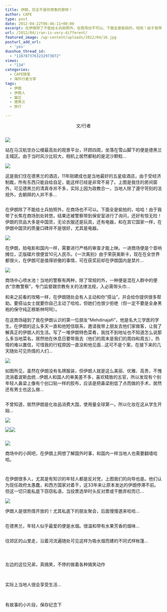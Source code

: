 ```yaml
---
title: 伊朗，完全不是你想象的那样！
author: CAPE
type: post
date: 2012-04-22T06:46:11+00:00
excerpt: 在伊朗除了不能给士兵拍照外，在商场也不可以。下面全是偷拍的，哈哈！由于我带了长焦在商场到处转悠，结果还被警察带到保安室进行了询问，还好有惊无险！伊朗的货品大多是中国货，无论衣服还是玩具，还有电器，和在其它国家一样，在伊朗中国货的质量口碑并不是很好，尤其是电器。
url: /2012/04/iran-is-very-different/
featured_image: /wp-content/uploads/2012/04/16.jpg
posturl_add_url:
  - 'yes'
duoshuo_thread_id:
  - "1167873763232973072"
views:
  - "134"
categories:
  - CAPE随笔
  - 海外行者分享
tags:
  - 伊朗
  - 伊朗人
  - 偏见
  - 德黑兰
  - 旅行

---
```

<p style="text-align: center;">
  文/行者
</p>

<a href="http://www.youzhaopian.com/photo.do?method=view&photoId=2511683.360633283" target="_blank"><img src="http://link2.youzhaopian.com/pplink/JNJPX//tn3REsD3+PPnA96uSWPEFH17YXVxZ+oyHXC0=.jpg" alt="" /></a>

![][1] 

站在马汉航空办公楼最高处的观景平台，环顾四周，坐落在雪山脚下的便是德黑兰主城区。由于当时风沙比较大，相机上居然都粘的是泥沙颗粒&#8230;

![][2] 

这是我们住在德黑兰的酒店，11年刚建成也是当地最好的五星级酒店，由于受经济制裁，所有东西只能自给自足，能这样已经是非常不易了。上图是我住的房间窗外，可见德黑兰的清真寺并不多，实际上因为政教合一，当地人除了遵守苛刻的法规外，去朝拜的人并不多&#8230;

<img style="border-style: initial; border-color: initial;" src="http://link2.youzhaopian.com/pplink/JNJPX//tn3Q5Y4c2sTlA8/tuSGQ4Z/hHNPIaEnek9SU=.jpg" alt="" /> 

在伊朗除了不能给士兵拍照外，在商场也不可以。下面全是偷拍的，哈哈！由于我带了长焦在商场到处转悠，结果还被警察带到保安室进行了询问，还好有惊无险！伊朗的货品大多是中国货，无论衣服还是玩具，还有电器，和在其它国家一样，在伊朗中国货的质量口碑并不是很好，尤其是电器。

![][3] 

在伊朗，拍电影和国内一样，需要进行严格的审查才能上映。一进商场便是个音响摊位，正版碟片很便宜10元人民币。《一次离别》由于荣获奥斯卡，现在在全世界都很火，在伊朗可是值得骄傲的事情，可在获奖前却在伊朗国内是禁片&#8230;

![][4] 

商场中心喷水池！当地的警察有两种，除了常规的外，一种便是混在人群中的便衣“宗教警察”，专门监督跟宗教有关的法律法规，入必需带头巾&#8230;

和来之前看的攻略一样，在伊朗随处会有人主动和你“搭讪”，并会给你提供很多帮助。要搭讪女士就要你自己主动了哈哈，但她们也很少拒绝（但一定不要是全身黑袍的保守纯正穆斯林呵呵）。

在这商场碰到了我在伊朗认识的第一位朋友“Mehdinajafi”，他是名大三学医的学生。在伊朗的这么多天一直和他短信联系，邀请我带上朋友去他们家做客，让我了解真正的伊朗人的生活。写了一堆伊朗特色菜肴，我找不到地址也不知道怎么说那么多当地菜名，居然他在休息日要带我去（他们的周末是我们的周四和周五），热情的难以置信，可惜我的行程原因一直没和他见面&#8230;这可不是个案，在接下来的几天随处可见热情的人们&#8230;

![][5] 

如图所见，虽然在伊朗没有名牌服装，但伊朗人就是这么美丽、优雅、高贵，不愧流淌着波斯血统&#8230;伊朗人和国人的审美差不多，喜欢精致的五官，所以发现有个别年轻人鼻梁上像有个创口贴一样的胶布，应该是把鼻梁削低了点而做的手术，居然还有男士也这么做&#8230;

<img style="border-style: initial; border-color: initial;" src="http://link2.youzhaopian.com/pplink/JNJPX//tn3Qg4EbedSunr+z6Y2uHkDB4p5IeDQADugY=.jpg" alt="" /> 

不曾知道，居然伊朗是化妆品消费大国，使用量全球第一。所以化妆在这从学生开始&#8230;

![][6]<img style="border-style: initial; border-color: initial;" src="http://link2.youzhaopian.com/pplink/JNJPX//tn3T3QmvByE6D2zDI8zzDFlPkWbzk0+wxqwg=.jpg" alt="" /> 

![][7]![][8] 

<img style="border-style: initial; border-color: initial;" src="http://link2.youzhaopian.com/pplink/JNJPX//tn3SfP6D8D5PNHzuTs139cVLHr6T0PnwLiHo=.jpg" alt="" /> 

![][9] 

商场中的小网吧，在伊朗上网想了解国外时事，和国内一样当地人也需要翻墙哈哈。

<a href="http://www.youzhaopian.com/photo.do?method=view&photoId=2511700.360633283" target="_blank"><img src="http://link2.youzhaopian.com/pplink/JNJPX//tn3Qwc/5AeSkTcxI1OmRCLxrYNmQAyywhevA=.jpg" alt="" /></a>

<a href="http://www.youzhaopian.com/photo.do?method=view&photoId=2511701.360633283" target="_blank"><img src="http://link2.youzhaopian.com/pplink/JNJPX//tn3T+xUgI+Hv7sbmLIiwiwQUvAdpPeN6NMMY=.jpg" alt="" /></a><a href="http://www.youzhaopian.com/photo.do?method=view&photoId=2511702.360633283" target="_blank"><img src="http://link2.youzhaopian.com/pplink/JNJPX//tn3QpfAV7lGAUxFMPk/AEfpC4pn79XBrLwKk=.jpg" alt="" /></a>

在伊朗很多人，尤其是有知识的年轻人都是反对党，上图我们的向导也是。他们认为现任政府太愚蠢，和西方国家对着干，这33年来让原本发达的伊朗停滞不前。但这一切只能私底下窃窃私语，当投票选举时头反对票或干脆弃权而已&#8230;

![][10] 

伊朗人是很热情开放的！尤其私底下的朋友聚会，后面慢慢道来哈哈&#8230;

<img style="border-style: initial; border-color: initial;" src="http://link2.youzhaopian.com/pplink/JNJPX//tn3RwXGFr+tBRwx6/vb35qO4iPuSa4FMRQNE=.jpg" alt="" /> 

在德黑兰，年轻人似乎最爱的便是水烟。很温和带有水果芳香的烟味&#8230;

<a href="http://www.youzhaopian.com/photo.do?method=view&photoId=2511705.360633283" target="_blank"><img src="http://link2.youzhaopian.com/pplink/JNJPX//tn3S+5LEbzJvvFYz6Ld3OMXzWOYQ9B9bvKoQ=.jpg" alt="" /></a><img style="border-style: initial; border-color: initial;" src="http://link2.youzhaopian.com/pplink/JNJPX//tn3TA9/yVm/BCqVb74tl+NshVWBXozKUabCo=.jpg" alt="" />

往郊区的山里走，沿着河流遍随处可见这样为吸水烟而建的不同式样帐篷&#8230;

<img style="border-style: initial; border-color: initial;" src="http://link2.youzhaopian.com/pplink/JNJPX//tn3TTQ0fYP8QIQDUo5dXbOtU3UTGE+UHIQOY=.jpg" alt="" /> 

<a href="http://www.youzhaopian.com/photo.do?method=view&photoId=2511706.360633283" target="_blank"><img src="http://link2.youzhaopian.com/pplink/JNJPX//tn3Tu3lLYF2nxA1zf3CC4NsBOrnCamUhlEoY=.jpg" alt="" /></a>

<img style="border-style: initial; border-color: initial;" src="http://link2.youzhaopian.com/pplink/JNJPX//tn3RDEKa2FEhaLwJh4/pGNei6T7wm7vddqN4=.jpg" alt="" /> 

左边的这位兄弟，真搞笑，不停的做着各种搞笑动作

<img style="border-style: initial; border-color: initial;" src="http://link2.youzhaopian.com/pplink/JNJPX//tn3TEIM3u6jAsY/sn88C9UsYhrRj33+0VhMY=.jpg" alt="" /> 

<img style="border-style: initial; border-color: initial;" src="http://link2.youzhaopian.com/pplink/JNJPX//tn3TVFFkL7ZLSf7oykIB4Ycg7CBqrd6+QY2E=.jpg" alt="" /> 

实际上当地人很会享受生活&#8230;

<img style="border-style: initial; border-color: initial;" src="http://link2.youzhaopian.com/pplink/JNJPX//tn3TgXEspKdxXslk3OPmjn4yliUPnEbg0gC0=.jpg" alt="" /> 

<img style="border-style: initial; border-color: initial;" src="http://link2.youzhaopian.com/pplink/JNJPX//tn3Q9U7uVEOiJWCXfskPWZo0GHVv1RKhtZqQ=.jpg" alt="" /> 

有故事的小片段，保存纪念下

<img style="border-style: initial; border-color: initial;" src="http://link2.youzhaopian.com/pplink/JNJPX//tn3TWZ3m/bJV56WfQiD7dWyavwmVg+OH6bnk=.jpg" alt="" /> 

&nbsp;

 [1]: http://link2.youzhaopian.com/pplink/JNJPX//tn3S1AdzHczoPgFO2+rTlG9dtSgb+3rrQD38=.jpg
 [2]: http://link2.youzhaopian.com/pplink/JNJPX//tn3QAUEGNQbRAE74cVFZafmQbh2AkzTBu394=.jpg
 [3]: http://link2.youzhaopian.com/pplink/JNJPX//tn3S2GIjpeBmVCNvzx1lEAdmCDgjpkILcVA8=.jpg
 [4]: http://link2.youzhaopian.com/pplink/JNJPX//tn3Rh5oiNpgxLEHqP7wNcv56eYE8SBQmOnPg=.jpg
 [5]: http://link2.youzhaopian.com/pplink/JNJPX//tn3Sb422YYuR7hZ8Cu0YKRPe3unxgMePQVsk=.jpg
 [6]: http://link2.youzhaopian.com/pplink/JNJPX//tn3QhSJ1GgG5GLPZTPaI9z0WaBPSunSFarQE=.jpg
 [7]: http://link2.youzhaopian.com/pplink/JNJPX//tn3Q83Uw5oLPafbPIVNr/zt2b58hwYMCDSrk=.jpg
 [8]: http://link2.youzhaopian.com/pplink/JNJPX//tn3QRscVQ59WgP31os2NTy0eiOIxLkmj2g00=.jpg
 [9]: http://link2.youzhaopian.com/pplink/JNJPX//tn3QZ2XScya7PPVul1iXdI4jaG+epGeNhS14=.jpg
 [10]: http://link2.youzhaopian.com/pplink/JNJPX//tn3RYS9pnYlW1pAenCJjoVfdVbid2r76naBQ=.jpg